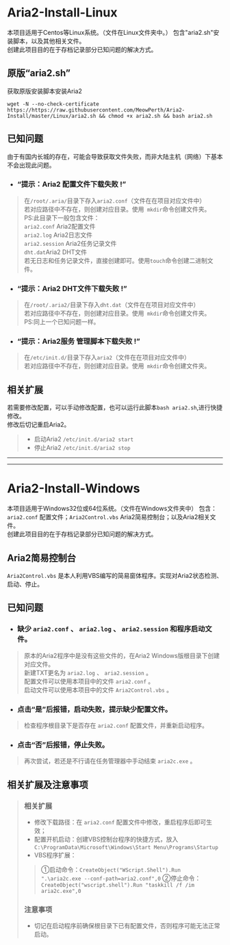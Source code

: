 # Aria2-Install-Linux
本项目适用于Centos等Linux系统。（文件在Linux文件夹中。）
包含"aria2.sh"安装脚本，以及其他相关文件。<br>
创建此项目目的在于存档记录部分已知问题的解决方式。

## 原版“aria2.sh”
获取原版安装脚本安装Aria2
```
wget -N --no-check-certificate https://https://raw.githubusercontent.com/MeowPerth/Aria2-Install/master/Linux/aria2.sh && chmod +x aria2.sh && bash aria2.sh
```

## 已知问题
由于有国内长城的存在，可能会导致获取文件失败，而非大陆主机（网络）下基本不会出现此问题。
* ### “提示：Aria2 配置文件下载失败 !”
> 在```/root/.aria/```目录下存入```aria2.conf```（文件在在项目对应文件中）<br>
> 若对应路径中不存在，则创建对应目录。使用``` mkdir```命令创建文件夹。<br>
> PS:此目录下一般包含文件：<br>
> ```aria2.conf``` Aria2配置文件<br>
> ```aria2.log``` Aria2日志文件<br>
> ```aria2.session``` Aria2任务记录文件<br>
> ```dht.dat```Aria2 DHT文件<br>
> 若无日志和任务记录文件，直接创建即可。使用```touch```命令创建二进制文件。

* ### “提示：Aria2 DHT文件下载失败 !”
> 在```/root/.aria2/```目录下存入```dht.dat```（文件在在项目对应文件中）<br>
> 若对应路径中不存在，则创建对应目录。使用``` mkdir```命令创建文件夹。<br>
> PS:同上一个已知问题一样。

* ### “提示：Aria2服务 管理脚本下载失败 !”
> 在```/etc/init.d/```目录下存入```aria2```（文件在在项目对应文件中）<br>
> 若对应路径中不存在，则创建对应目录。使用``` mkdir```命令创建文件夹。<br>

## 相关扩展
若需要修改配置，可以手动修改配置，也可以运行此脚本```bash aria2.sh```,进行快捷修改。<br>
修改后切记重启Aria2。
> * 启动Aria2	```/etc/init.d/aria2 start```<br>
> * 停止Aria2	```/etc/init.d/aria2 stop```

----
----

# Aria2-Install-Windows
本项目适用于Windows32位或64位系统。（文件在Windows文件夹中）
包含：`aria2.conf` 配置文件；`Aria2Control.vbs` Aria2简易控制台；以及Aria2相关文件。<br>
创建此项目目的在于存档记录部分已知问题的解决方式。

## Aria2简易控制台
`Aria2Control.vbs` 是本人利用VBS编写的简易窗体程序。实现对Aria2状态检测、启动、停止。

## 已知问题
* ### 缺少 `aria2.conf` 、 `aria2.log` 、 `aria2.session` 和程序启动文件。
> 原本的Aria2程序中是没有这些文件的，在Aria2 Windows版根目录下创建对应文件。<br>
> 新建TXT更名为 `aria2.log` 、 `aria2.session` 。<br>
> 配置文件可以使用本项目中的文件 `aria2.conf` 。<br>
> 启动文件可以使用本项目中的文件 `Aria2Control.vbs` 。<br>
* ### 点击“是”后报错，启动失败，提示缺少配置文件。
> 检查程序根目录下是否存在 `aria2.conf` 配置文件，并重新启动程序。
* ### 点击“否”后报错，停止失败。
> 再次尝试，若还是不行请在任务管理器中手动结束 `aria2c.exe` 。

## 相关扩展及注意事项
> ### 相关扩展
> * 修改下载路径：在 `aria2.conf` 配置文件中修改，重启程序后即可生效；
> * 配置开机启动：创建VBS控制台程序的快捷方式，放入```C:\ProgramData\Microsoft\Windows\Start Menu\Programs\Startup```
> * VBS程序扩展：
>> ①启动命令：```CreateObject("WScript.Shell").Run ".\aria2c.exe --conf-path=aria2.conf",0```
>> ②停止命令：```CreateObject("wscript.shell").Run "taskkill /f /im aria2c.exe",0```
> ### 注意事项
> * 切记在启动程序前确保根目录下已有配置文件，否则程序可能无法正常启动。
